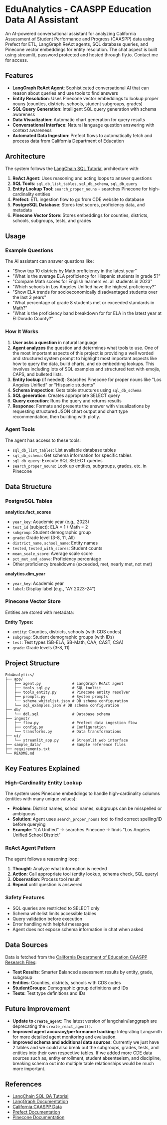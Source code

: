 # EduAnalytics - CAASPP Education Data AI Assistant

An AI-powered conversational assistant for analyzing California Assessment of Student Performance and Progress (CAASPP) data using Prefect for ETL, LangGraph ReAct agents, SQL database queries, and Pinecone vector embeddings for entity resolution. The chat aspect is built using streamlit, password protected and hosted through fly.io. Contact me for access.

## Features

- **LangGraph ReAct Agent**: Sophisticated conversational AI that can reason about queries and use tools to find answers
- **Entity Resolution**: Uses Pinecone vector embeddings to lookup proper nouns (counties, districts, schools, student subgroups, grades)
- **SQL Query Generation**: Intelligent SQL query generation with schema awareness
- **Data Visualization**: Automatic chart generation for query results
- **Conversational Interface**: Natural language question answering with context awareness
- **Automated Data Ingestion**: Prefect flows to automatically fetch and process data from California Department of Education

## Architecture

The system follows the [LangChain SQL Tutorial](https://python.langchain.com/docs/tutorials/sql_qa/) architecture with:

1. **ReAct Agent**: Uses reasoning and acting loops to answer questions
2. **SQL Tools**: `sql_db_list_tables`, `sql_db_schema`, `sql_db_query`
3. **Entity Lookup Tool**: `search_proper_nouns` - searches Pinecone for high-cardinality entities
4. **Prefect**: ETL ingestion flow to go from CDE website to database
5. **PostgreSQL Database**: Stores test scores, proficiency data, and metadata
6. **Pinecone Vector Store**: Stores embeddings for counties, districts, schools, subgroups, tests, and grades

## Usage

### Example Questions

The AI assistant can answer questions like:

- "Show top 10 districts by Math proficiency in the latest year"
- "What is the average ELA proficiency for Hispanic students in grade 5?"
- "Compare Math scores for English learners vs. all students in 2023"
- "Which schools in Los Angeles Unified have the highest proficiency?"
- "Show ELA trends for socioeconomically disadvantaged students over the last 3 years"
- "What percentage of grade 8 students met or exceeded standards in Math?"
- "What is the proficiency band breakdown for for ELA in the latest year at El Dorado County?"

### How It Works

1. **User asks a question** in natural language
2. **Agent analyzes** the question and determines what tools to use. One of the most important aspects of this project is providing a well worded and structured system prompt to highlight most important aspects like how to query the data, build charts, and do embedding lookups. This involves including lots of SQL examples and structured text with emojis, CAPS, and bulleted lists.
3. **Entity lookup** (if needed): Searches Pinecone for proper nouns like "Los Angeles Unified" or "Hispanic students"
4. **Schema inspection**: Gets table structures using `sql_db_schema`
5. **SQL generation**: Creates appropriate SELECT query
6. **Query execution**: Runs the query and returns results
7. **Response**: Formats and presents the answer with visualizations by requesting structured JSON chart output and chart type recommendation, then building with plotly.

### Agent Tools

The agent has access to these tools:

- `sql_db_list_tables`: List available database tables
- `sql_db_schema`: Get schema information for specific tables
- `sql_db_query`: Execute SQL SELECT queries
- `search_proper_nouns`: Look up entities, subgroups, grades, etc. in Pinecone

## Data Structure

### PostgreSQL Tables

**analytics.fact_scores**
- `year_key`: Academic year (e.g., 2023)
- `test_id` (subject): ELA = 1 / Math = 2
- `subgroup`: Student demographic group
- `grade`: Grade level (3-8, 11, All)
- `district_name`, `school_name`: Entity names
- `tested`, `tested_with_scores`: Student counts
- `mean_scale_score`: Average scale score
- `pct_met_and_above`: Proficiency percentage
- Other proficiency breakdowns (exceeded, met, nearly met, not met)

**analytics.dim_year**
- `year_key`: Academic year
- `label`: Display label (e.g., "AY 2023-24")

### Pinecone Vector Store

Entities are stored with metadata:

**Entity Types:**
- `entity`: Counties, districts, schools (with CDS codes)
- `subgroup`: Student demographic groups (with IDs)
- `test`: Test types (SB-ELA, SB-Math, CAA, CAST, CSA)
- `grade`: Grade levels (3-8, 11)

## Project Structure

```
EduAnalytics/
├── app/
│   ├── agent.py              # LangGraph ReAct agent
│   ├── tools_sql.py          # SQL toolkit
│   ├── tools_entity.py       # Pinecone entity resolver
│   ├── prompts.py            # System prompts
│   └── schema_whitelist.json # DB schema configuration
│   └── sql_examples.json # DB schema configuration
├── db/
│   └── ddl.sql               # Database schema
├── ingest/
│   ├── flow.py               # Prefect data ingestion flow
│   ├── config.py             # Configuration
│   └── transforms.py         # Data transformations
├── ui/
│   └── streamlit_app.py      # Streamlit web interface
├── sample_data/              # Sample reference files
├── requirements.txt
└── README.md
```

## Key Features Explained

### High-Cardinality Entity Lookup

The system uses Pinecone embeddings to handle high-cardinality columns (entities with many unique values):

- **Problem**: District names, school names, subgroups can be misspelled or ambiguous
- **Solution**: Agent uses `search_proper_nouns` tool to find correct spelling/ID before querying
- **Example**: "LA Unified" -> searches Pinecone -> finds "Los Angeles Unified School District"

### ReAct Agent Pattern

The agent follows a reasoning loop:

1. **Thought**: Analyze what information is needed
2. **Action**: Call appropriate tool (entity lookup, schema check, SQL query)
3. **Observation**: Process tool result
4. **Repeat** until question is answered

### Safety Features

- SQL queries are restricted to SELECT only
- Schema whitelist limits accessible tables
- Query validation before execution
- Error handling with helpful messages
- Agent does not expose schema information in chat when asked

## Data Sources

Data is fetched from the [California Department of Education CAASPP Research Files](https://caaspp-elpac.ets.org/caaspp/ResearchFileListSB):

- **Test Results**: Smarter Balanced assessment results by entity, grade, subgroup
- **Entities**: Counties, districts, schools with CDS codes
- **StudentGroups**: Demographic group definitions and IDs
- **Tests**: Test type definitions and IDs

## Future Improvement

- **Update to `create_agent`**: The latest version of langchain/langgraph are deprecating the `create_react_agent()`.
- **Improved agent accuracy/performance tracking**: Integrating Langsmith for more detailed agent monitoring and evaluation.
- **Improved schema and additional data sources**: Currently we just have 2 tables and we could also break out the subgroups, grades, tests, and entities into their own respective tables. If we added more CDE data sources such as, entity enrollment, student absenteeism, and discipline, breaking schema out into multiple table relationships would be much more important. 

## References

- [LangChain SQL QA Tutorial](https://python.langchain.com/docs/tutorials/sql_qa/)
- [LangGraph Documentation](https://langchain-ai.github.io/langgraph/)
- [California CAASPP Data](https://caaspp-elpac.ets.org/)
- [Prefect Documentation](https://docs.prefect.io/v3/how-to-guides)
- [Pinecone Documentation](https://docs.pinecone.io/integrations/langchain)

